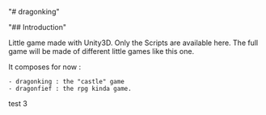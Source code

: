"# dragonking" 

"## Introduction"

Little game made with Unity3D. Only the Scripts are available here.
The full game will be made of different little games like this one.

It composes for now :

    - dragonking : the "castle" game
    - dragonfief : the rpg kinda game.

test 3
